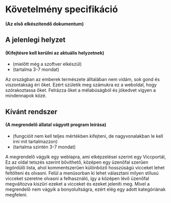 # Követelmény specifikáció 
#### (Az első elkészítendő dokumentum)

## A jelenlegi helyzet
####  (Kifejtésre kell kerülni az aktuális helyzetnek)
- (mielőtt még a szoftver elkészül)
- (tartalma 3-7 mondat)

Az országban az emberek természete álltalában nem vidám, sok gond és viszontakság éri őket. 
Ezért születik meg számukra ez a weboldal, hogy szórakoztassa őket.
Felrázza őket a mélabúságból és jókedvet vigyen a mindennapok közé.

## Kívánt rendszer
#### (A megrendelő állatal vágyott program leírása)
- (fungcióit nem kell teljes mértékben kifejteni, de nagyvonalakban le kell írni mit tartalmazzon)
- (tartalma szintén 3-7 mondat)

A megrendelő vágyik egy weblapra, ami elképzelései szerint egy Viccportál,
Ez az oldal tetszés szerint bővíthető, középen egy üzenőfal szerűen legördülő lista,
ahol kommentszerűen különböző hosszúságú vicceket lehet feltölteni és olvasni.
Felül a menüsorban ki lehet választani milyen stílusú vicceket szeretne olvasni a felhasználó,
így a középen lévő üzenőfal megváltozva kiszűri ezeket a vicceket és ezeket jeleníti meg. 
Mivel a megrendelő nem vágyik a bonyolultságra, ezért elég egy adott kategóriának megfeleni.

